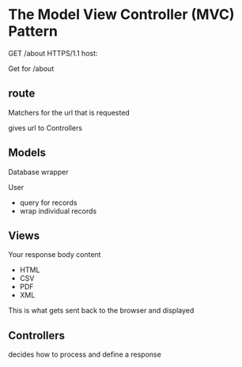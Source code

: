 # The Model View Controller (MVC) Pattern

GET /about HTTPS/1.1
host: 

Get for /about

## route
Matchers for the url that is requested

gives url to Controllers

## Models
Database wrapper

User
- query for records
- wrap individual records

## Views
Your response body content
- HTML
- CSV
- PDF
- XML

This is what gets sent back to the browser and displayed

## Controllers
decides how to process and define a response